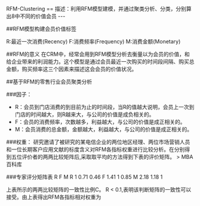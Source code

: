 RFM-Clustering ==
描述：利用RFM模型建模，并通过聚类分析、分类，分别算出8中不同的价值会员 ---


##RFM模型构建会员价值标签

R:最近一次消费(Recency)
F:消费频率(Frequency)
M:消费金额(Monetary)

##RFM的意义
在CRM中，经常会用到RFM模型分析去衡量以为会员的价值，和给企业带来的利润能力。这个模型是通过会员最近一次购买的时间段间隔、购买总金额，购买频率这三个因素来描述这会会员的价值状况。

##基于RFM的零售行业会员聚类分析

###因子：
* R：会员到门店消费的到目前为止的时间段，当R的值越大说明，会员上一次到门店的时间越大，则R越来大，与公司的价值是成负相关的。
* F：会员的消费频率，次数越多，利益越大，与公司的价值是成正相关的。
* M：会员消费的总金额，金额越大，利益越大，与公司的价值是成正相关的。

###权重：
研究邀请了被研究的某电信企业的两位地区经理、两位市场营销人员和一位长期客户应用文献的标度含义对RFM各指标权重进行比较分析。在分别得到五位评价者的两两比较矩阵后,采取取平均的方法得到下表的评价矩阵。
	> MBA百科库

###专家评分矩阵表
	R	F	M
R	1	0.71	0.46
F	1.41	1	0.85
M	2.18	1.18	1

上表所示的两两比较矩阵的一致性比例C。
R < 0.1,表明该判断矩阵的一致性可以接受。由上表得出RFM各指标相对权重为

